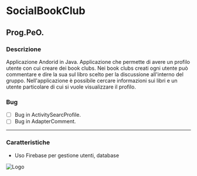 # SocialBookClub
## Prog.PeO.
### Descrizione
Applicazione Andorid in Java. Applicazione che permette di avere un profilo utente con cui creare dei book clubs. 
Nei book clubs creati ogni utente può commentare e dire la sua sul libro scelto per la discussione all'interno del gruppo.
Nell'applicazione è possibile cercare informazioni sui libri e un utente particolare di cui si vuole visualizzare il profilo.
### Bug
- [ ]  Bug in ActivitySearcProfile.
- [ ]  Bug in AdapterComment.
------
### Caratteristiche
* Uso Firebase per gestione utenti, database

![Logo](https://i.pinimg.com/564x/b2/78/85/b278851c84e850151807b612a0199e5e.jpg)
